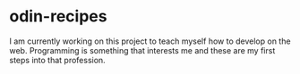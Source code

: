 # odin-recipes
I am currently working on this project to teach myself how to develop on the web. Programming is something that interests me and these are my first steps into that profession. 